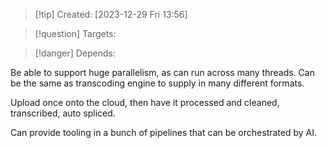 
>[!tip] Created: [2023-12-29 Fri 13:56]

>[!question] Targets: 

>[!danger] Depends: 

Be able to support huge parallelism, as can run across many threads.
Can be the same as transcoding engine to supply in many different formats.

Upload once onto the cloud, then have it processed and cleaned, transcribed, auto spliced.

Can provide tooling in a bunch of pipelines that can be orchestrated by AI.
